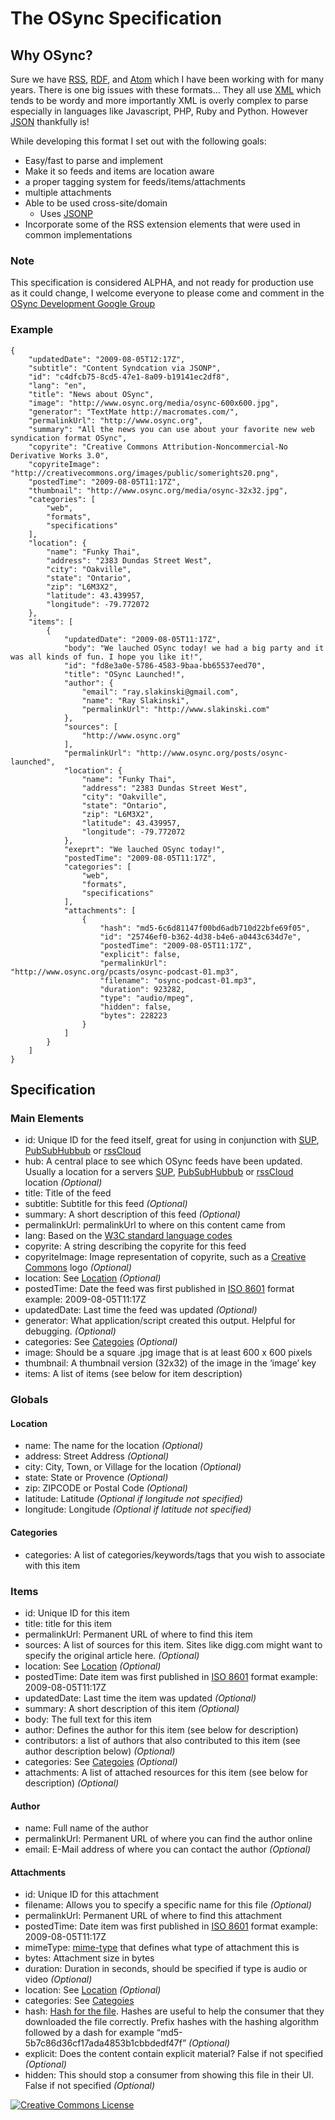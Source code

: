 <h1 id="the_osync_specification">The OSync Specification</h1>

<h2 id="why_osync">Why OSync?</h2>

<p>Sure we have <a href="http://cyber.law.harvard.edu/rss/rss.html">RSS</a>, <a href="http://www.w3.org/TR/REC-rdf-syntax/">RDF</a>, 
and <a href="http://www.atomenabled.org/developers/syndication/atom-format-spec.php">Atom</a> which I have been working with 
for many years. There is one big issues with these formats&#8230; They all use 
<a href="http://en.wikipedia.org/wiki/XML">XML</a> which tends to be wordy and more importantly XML is overly complex to parse 
especially in languages like Javascript, PHP, Ruby and Python. However <a href="http://en.wikipedia.org/wiki/JSON">JSON</a> thankfully is! </p>

<p>While developing this format I set out with the following goals:</p>

<ul>
<li>Easy/fast to parse and implement</li>
<li>Make it so feeds and items are location aware</li>
<li>a proper tagging system for feeds/items/attachments</li>
<li>multiple attachments</li>
<li>Able to be used cross-site/domain
<ul>
<li>Uses <a href="http://en.wikipedia.org/wiki/JSON#JSONP">JSONP</a></li>
</ul></li>
<li>Incorporate some of the RSS extension elements that were used in common implementations</li>
</ul>

<h3 id="note">Note</h3>

<p>This specification is considered ALPHA, and not ready for production use as it could change, I welcome everyone to please
come and comment in the <a href="http://groups.google.com/group/osync-development">OSync Development Google Group</a></p>

<h3 id="example">Example</h3>

<pre><code>{
    "updatedDate": "2009-08-05T12:17Z",
    "subtitle": "Content Syndcation via JSONP",
    "id": "c4dfcb75-8cd5-47e1-8a09-b19141ec2df8",
    "lang": "en",
    "title": "News about OSync",
    "image": "http://www.osync.org/media/osync-600x600.jpg",
    "generator": "TextMate http://macromates.com/",
    "permalinkUrl": "http://www.osync.org",
    "summary": "All the news you can use about your favorite new web syndication format OSync",
    "copyrite": "Creative Commons Attribution-Noncommercial-No Derivative Works 3.0",
    "copyriteImage": "http://creativecommons.org/images/public/somerights20.png",
    "postedTime": "2009-08-05T11:17Z",
    "thumbnail": "http://www.osync.org/media/osync-32x32.jpg",
    "categories": [
        "web",
        "formats",
        "specifications" 
    ],
    "location": {
        "name": "Funky Thai",
        "address": "2383 Dundas Street West",
        "city": "Oakville",
        "state": "Ontario",
        "zip": "L6M3X2",
        "latitude": 43.439957,
        "longitude": -79.772072 
    },
    "items": [
        {
            "updatedDate": "2009-08-05T11:17Z",
            "body": "We lauched OSync today! we had a big party and it was all kinds of fun. I hope you like it!",
            "id": "fd8e3a0e-5786-4583-9baa-bb65537eed70",
            "title": "OSync Launched!",
            "author": {
                "email": "ray.slakinski@gmail.com",
                "name": "Ray Slakinski",
                "permalinkUrl": "http://www.slakinski.com"
            },
            "sources": [
                "http://www.osync.org"
            ],
            "permalinkUrl": "http://www.osync.org/posts/osync-launched",
            "location": {
                "name": "Funky Thai",
                "address": "2383 Dundas Street West",
                "city": "Oakville",
                "state": "Ontario",
                "zip": "L6M3X2",
                "latitude": 43.439957,
                "longitude": -79.772072 
            },
            "exeprt": "We lauched OSync today!",
            "postedTime": "2009-08-05T11:17Z",
            "categories": [
                "web",
                "formats",
                "specifications" 
            ],
            "attachments": [
                {
                    "hash": "md5-6c6d81147f00bd6adb710d22bfe69f05",
                    "id": "25746ef0-b362-4d38-b4e6-a0443c634d7e",
                    "postedTime": "2009-08-05T11:17Z",
                    "explicit": false,
                    "permalinkUrl": "http://www.osync.org/pcasts/osync-podcast-01.mp3",
                    "filename": "osync-podcast-01.mp3",
                    "duration": 923282,
                    "type": "audio/mpeg",
                    "hidden": false,
                    "bytes": 228223
                }
            ]
        }
    ]
}
</code></pre>

<h2 id="specification">Specification</h2>

<h3 id="main_elements">Main Elements</h3>

<ul>
<li>id: Unique ID for the feed itself, great for using in conjunction with <a href="http://code.google.com/p/simpleupdateprotocol/">SUP</a>, <a href="http://code.google.com/p/pubsubhubbub/">PubSubHubbub</a> or <a href="http://rsscloud.org/">rssCloud</a></li>
<li>hub: A central place to see which OSync feeds have been updated. Usually a location for a servers <a href="http://code.google.com/p/simpleupdateprotocol/">SUP</a>, <a href="http://code.google.com/p/pubsubhubbub/">PubSubHubbub</a> or <a href="http://rsscloud.org/">rssCloud</a> location <em>(Optional)</em></li>
<li>title: Title of the feed</li>
<li>subtitle: Subtitle for this feed <em>(Optional)</em></li>
<li>summary: A short description of this feed <em>(Optional)</em></li>
<li>permalinkUrl: permalinkUrl to where on this content came from</li>
<li>lang: Based on the <a href="http://www.w3.org/TR/REC-html40/struct/dirlang.html#langcodes">W3C standard language codes</a></li>
<li>copyrite: A string describing the copyrite for this feed</li>
<li>copyriteImage: Image representation of copyrite, such as a <a href="http://creativecommons.org/">Creative Commons</a> logo <em>(Optional)</em></li>
<li>location: See <a href="#">Location</a> <em>(Optional)</em></li>
<li>postedTime: Date the feed was first published in <a href="http://en.wikipedia.org/wiki/ISO-8601">ISO 8601</a> format example: 2009-08-05T11:17Z</li>
<li>updatedDate: Last time the feed was updated <em>(Optional)</em></li>
<li>generator: What application/script created this output. Helpful for debugging. <em>(Optional)</em></li>
<li>categories: See <a href="#">Categoies</a> <em>(Optional)</em></li>
<li>image: Should be a square .jpg image that is at least 600 x 600 pixels</li>
<li>thumbnail: A thumbnail version (32x32) of the image in the &#8216;image&#8217; key</li>
<li>items: A list of items (see below for item description)</li>
</ul>

<h3 id="globals">Globals</h3>

<h4 id="location">Location</h4>

<ul>
<li>name: The name for the location <em>(Optional)</em></li>
<li>address: Street Address <em>(Optional)</em></li>
<li>city: City, Town, or Village for the location <em>(Optional)</em></li>
<li>state: State or Provence <em>(Optional)</em></li>
<li>zip: ZIPCODE or Postal Code <em>(Optional)</em></li>
<li>latitude: Latitude <em>(Optional if longitude not specified)</em></li>
<li>longitude: Longitude <em>(Optional if latitude not specified)</em></li>
</ul>

<h4 id="categories">Categories</h4>

<ul>
<li>categories: A list of categories/keywords/tags that you wish to associate with this item</li>
</ul>

<h3 id="items">Items</h3>

<ul>
<li>id: Unique ID for this item</li>
<li>title: title for this item</li>
<li>permalinkUrl: Permanent URL of where to find this item</li>
<li>sources: A list of sources for this item. Sites like digg.com might want to specify the original article here. <em>(Optional)</em></li>
<li>location: See <a href="#">Location</a> <em>(Optional)</em></li>
<li>postedTime: Date item was first published in <a href="http://en.wikipedia.org/wiki/ISO-8601">ISO 8601</a> format example: 2009-08-05T11:17Z</li>
<li>updatedDate: Last time the item was updated <em>(Optional)</em></li>
<li>summary: A short description of this item <em>(Optional)</em></li>
<li>body: The full text for this item</li>
<li>author: Defines the author for this item (see below for description)</li>
<li>contributors: a list of authors that also contributed to this item (see author description below) <em>(Optional)</em></li>
<li>categories: See <a href="#">Categoies</a> <em>(Optional)</em></li>
<li>attachments: A list of attached resources for this item (see below for description) <em>(Optional)</em></li>
</ul>

<h4 id="author">Author</h4>

<ul>
<li>name: Full name of the author</li>
<li>permalinkUrl: Permanent URL of where you can find the author online</li>
<li>email: E-Mail address of where you can contact the author <em>(Optional)</em></li>
</ul>

<h4 id="attachments">Attachments</h4>

<ul>
<li>id: Unique ID for this attachment</li>
<li>filename: Allows you to specify a specific name for this file <em>(Optional)</em></li>
<li>permalinkUrl: Permanent URL of where to find this attachment</li>
<li>postedTime: Date item was first published in <a href="http://en.wikipedia.org/wiki/ISO-8601">ISO 8601</a> format example: 2009-08-05T11:17Z</li>
<li>mimeType: <a href="http://www.webmaster-toolkit.com/mime-types.shtml">mime-type</a> that defines what type of attachment this is</li>
<li>bytes: Attachment size in bytes</li>
<li>duration: Duration in seconds, should be specified if type is audio or video <em>(Optional)</em></li>
<li>location: See <a href="#">Location</a> <em>(Optional)</em></li>
<li>categories: See <a href="#">Categoies</a></li>
<li>hash: <a href="http://www.electrictoolbox.com/article/linux-unix-bsd/howto-check-md5-file/">Hash for the file</a>. Hashes are useful to help the consumer that they downloaded the file correctly. Prefix hashes with the hashing algorithm followed by a dash for example &#8220;md5-5b7c86d36cf17ada4853b1cbbdedf47f&#8221; <em>(Optional)</em></li>
<li>explicit: Does the content contain explicit material? False if not specified <em>(Optional)</em></li>
<li>hidden: This should stop a consumer from showing this file in their UI. False if not specified <em>(Optional)</em></li>
</ul>

<p><a rel="license" href="http://creativecommons.org/licenses/by-nd/3.0/"><img alt="Creative Commons License" style="border-width:0" src="http://creativecommons.org/images/public/somerights20.png" /></a></p>
